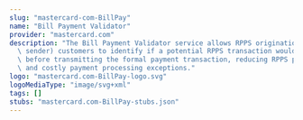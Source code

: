 ```yaml
---
slug: "mastercard-com-BillPay"
name: "Bill Payment Validator"
provider: "mastercard.com"
description: "The Bill Payment Validator service allows RPPS origination (payment\
  \ sender) customers to identify if a potential RPPS transaction would process successfully\
  \ before transmitting the formal payment transaction, reducing RPPS payment rejects\
  \ and costly payment processing exceptions."
logo: "mastercard.com-BillPay-logo.svg"
logoMediaType: "image/svg+xml"
tags: []
stubs: "mastercard.com-BillPay-stubs.json"
---
```

